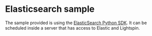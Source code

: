 # Elasticsearch sample

The sample provided is using the [ElasticSearch Python SDK](https://elasticsearch-py.readthedocs.io/en/latest/). 
It can be scheduled inside a server that has access to Elastic and Lightspin.
